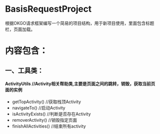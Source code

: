 # BasisRequestProject
根据OKGO请求框架编写一个简易的项目结构，用于新项目使用，里面包含标题栏，页面加载。

# 内容包含：
## 一、工具类：
#### ActivityUtils   //Activity相关帮助类,主要是页面之间的跳转，销毁，获取当前页面的实例
* getTopActivity() //获取栈顶Activity
* navigateTo()  //启动Activity
* isActivityExists() //判断是否存在Activity
* removerActivity()  //销毁指定页面
* finishAllActivities()  //结束所有activity
